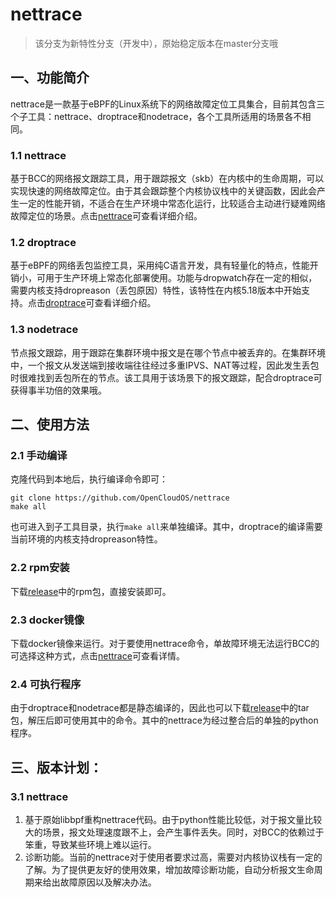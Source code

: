 # nettrace

> 该分支为新特性分支（开发中），原始稳定版本在master分支哦

## 一、功能简介

nettrace是一款基于eBPF的Linux系统下的网络故障定位工具集合，目前其包含三个子工具：nettrace、droptrace和nodetrace，各个工具所适用的场景各不相同。

### 1.1 nettrace

基于BCC的网络报文跟踪工具，用于跟踪报文（skb）在内核中的生命周期，可以实现快速的网络故障定位。由于其会跟踪整个内核协议栈中的关键函数，因此会产生一定的性能开销，不适合在生产环境中常态化运行，比较适合主动进行疑难网络故障定位的场景。点击[nettrace](docs/nettrace.md)可查看详细介绍。

### 1.2 droptrace

基于eBPF的网络丢包监控工具，采用纯C语言开发，具有轻量化的特点，性能开销小，可用于生产环境上常态化部署使用。功能与dropwatch存在一定的相似，需要内核支持dropreason（丢包原因）特性，该特性在内核5.18版本中开始支持。点击[droptrace](docs/droptrace.md)可查看详细介绍。

### 1.3 nodetrace

节点报文跟踪，用于跟踪在集群环境中报文是在哪个节点中被丢弃的。在集群环境中，一个报文从发送端到接收端往往经过多重IPVS、NAT等过程，因此发生丢包时很难找到丢包所在的节点。该工具用于该场景下的报文跟踪，配合droptrace可获得事半功倍的效果哦。

## 二、使用方法

### 2.1 手动编译

克隆代码到本地后，执行编译命令即可：

```shell
git clone https://github.com/OpenCloudOS/nettrace
make all
```

也可进入到子工具目录，执行`make all`来单独编译。其中，droptrace的编译需要当前环境的内核支持dropreason特性。

### 2.2 rpm安装

下载[release](https://github.com/OpenCloudOS/nettrace/releases)中的rpm包，直接安装即可。

### 2.3 docker镜像

下载docker镜像来运行。对于要使用nettrace命令，单故障环境无法运行BCC的可选择这种方式，点击[nettrace](docs/nettrace.md)可查看详情。

### 2.4 可执行程序

由于droptrace和nodetrace都是静态编译的，因此也可以下载[release](https://github.com/OpenCloudOS/nettrace/releases)中的tar包，解压后即可使用其中的命令。其中的nettrace为经过整合后的单独的python程序。

## 三、版本计划：

### 3.1 nettrace

1. 基于原始libbpf重构nettrace代码。由于python性能比较低，对于报文量比较大的场景，报文处理速度跟不上，会产生事件丢失。同时，对BCC的依赖过于笨重，导致某些环境上难以运行。
2. 诊断功能。当前的nettrace对于使用者要求过高，需要对内核协议栈有一定的了解。为了提供更友好的使用效果，增加故障诊断功能，自动分析报文生命周期来给出故障原因以及解决办法。

